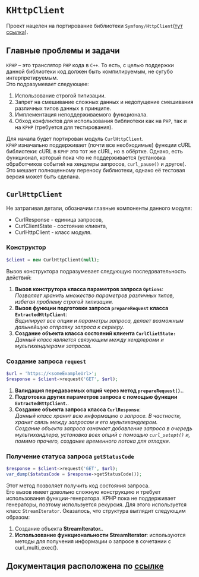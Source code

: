 # `KHttpClient`
Проект нацелен на портирование библиотеки `Symfony/HttpClient`([тут ссылка](https://symfony.com/doc/current/http_client.html)). 

## Главные проблемы и задачи
`KPHP` – это транслятор `PHP` кода в `C++`. То есть, с целью поддержки данной библиотеки код должен быть компилируемым, не сугубо интерпретируемым.\
Это подразумевает следующее:
1. Использование строгой типизации.
2. Запрет на смешивание сложных данных и недопущение смешивания различных типов данных в принципе.
3. Имплементация неподдерживаемого функционала.
4. Обход конфликтов для использования библиотеки как на `PHP`, так и на `KPHP` (требуется для тестирования).

Для начала будет портирован модуль `CurlHttpClient`. \
`KPHP` изначально поддерживает (почти все необходимые) функции cURL библиотеки: cURL в `KPHP` это тот же cURL, но в обёртке. Однако, есть функционал, который пока что не поддерживается (установка обработчиков событий на хендлеры запросов, `curl_pause()` и другое). Это мешает полноценному переносу библиотеки, однако её тестовая версия может быть сделана.

## `CurlHttpClient`
Не затрагивая детали, обозначим главные компоненты данного модуля:
* CurlResponse - единица запросов,
* CurlClientState - состояние клиента,
* CurlHttpClient - класс модуля.

### Конструктор
```PHP
$client = new CurlHttpClient(null);
```
Вызов конструктора подразумевает следующую последовательность действий:
1. **Вызов конструтора класса параметров запроса `Options`**: \
*Позволяет хранить множество параметров различных типов, избегая проблему строгой типизации.*
2. **Вызов функции подготовки запроса `prepareRequest` класса `ExtractedHttpClient`**: \
*Вадилирует все опции и параметры запроса, делает возможным дальнейшую отправку запроса к серверу.*
3. **Создание объекта класса состояний клиента `CurlClietState:`**
*Данный класс является связующим между хендлерами и мультихендлерами запросов.*

### Создание запроса `request`
```PHP
$url = 'https://<someExampleUrl>';
$response = $client->request('GET', $url);
```
1. **Валидация передаваемых опций через метод `prepareRequest()`.**.
2. **Подготовка других параметров запроса с помощью функции `ExtractedHttpClient`.**.
3. **Создание объекта запроса класса `CurlResponse`**: \
*Данный класс хранит всю информацию о запросе. 
В частности, хранит связь между запросом и его мультихандлером. \
Создание объекта запроса означает добавление запроса в очередь мультихандлера, 
установка всех опций с помощью `curl_setopt()` и, помимо прочего, создание временного потока для отладки*.
### Получение статуса запроса `getStatusCode`
```PHP
$response = $client->request('GET', $url);
var_dump($statusCode = $response->getStatusCode());
```
Этот метод позволяет получить код состояния запроса. \
Его вызов имеет довольно сложную конструкцию и требует использования функции-генератора. 
KPHP пока не поддерживает генераторы, поэтому используется рекурсия. Для этого используется класс `StreamIterator`.
Оказалось, что структура выглядит следующим образом:
1. Создание объекта **StreamIterator.**.
2. **Использование функциональности StreamIterator**: используются методы для получения информации о запросе в сочетании с curl_multi_exec().

## Документация расположена по [ссылке](https://git.miem.hse.ru/kaa/kaa/-/blob/CurlHttpClient/src/HttpClient/KHttpClient%20documentation.md)
